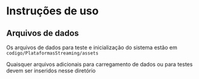 # Instruções de uso

## Arquivos de dados

Os arquivos de dados para teste e inicialização do sistema estão em `codigo/PlataformasStreaming/assets`

Quaisquer arquivos adicionais para carregamento de dados ou para testes devem ser inseridos nesse diretório
